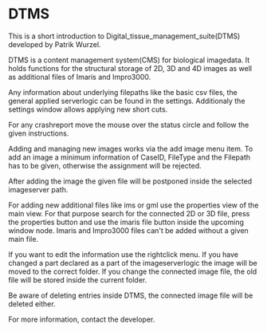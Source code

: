 # DTMS

This is a short introduction to Digital_tissue_management_suite(DTMS) developed by Patrik Wurzel.

DTMS is a content management system(CMS) for biological imagedata. It holds functions for the structural storage of 2D, 3D and 4D images as well as additional files of Imaris and Impro3000. 

Any information about underlying filepaths like the basic csv files, the general applied serverlogic can be found in the settings. Additionaly the settings window allows applying new short cuts. 

For any crashreport move the mouse over the status circle and follow the given instructions.

Adding and managing new images works via the add image menu item. To add an image a minimum information of CaseID, FileType and the Filepath has to be given, otherwise the assignment will be rejected.

After adding the image the given file will be postponed inside the selected imageserver path.

For adding new additional files like ims or gml use the properties view of the main view. For that purpose search for the connected 2D or 3D file, press the properties button and use the imaris file button inside the upcoming window node. Imaris and Impro3000 files can't be added without a given main file.

If you want to edit the information use the rightclick menu. If you have changed a part declared as a part of the imageserverlogic the image will be moved to the correct folder. If you change the connected image file, the old file will be  stored inside the current folder.

Be aware of deleting entries inside DTMS, the connected image file will be deleted either.

For more information, contact the developer.
